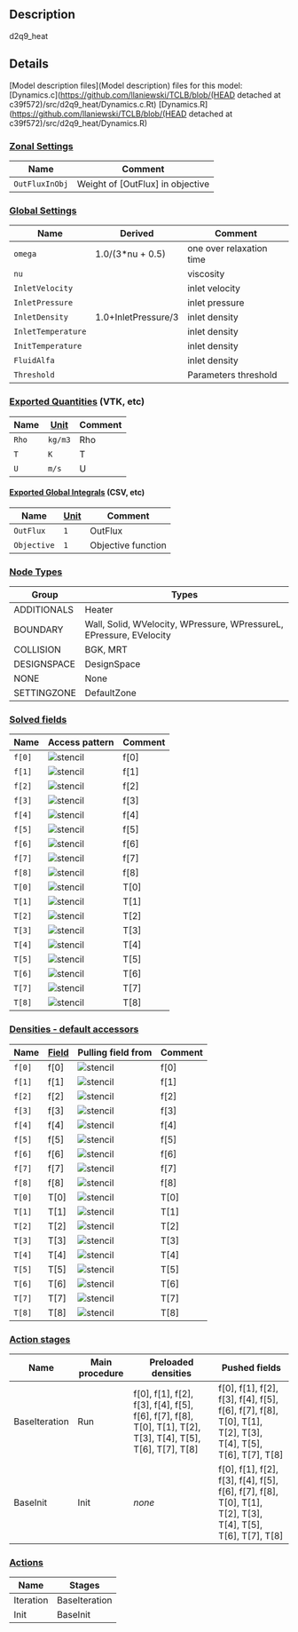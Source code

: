 

## Description
d2q9_heat

## Details
[Model description files](Model description) files for this model:
[Dynamics.c](https://github.com/llaniewski/TCLB/blob/(HEAD detached at c39f572)/src/d2q9_heat/Dynamics.c.Rt)
[Dynamics.R](https://github.com/llaniewski/TCLB/blob/(HEAD detached at c39f572)/src/d2q9_heat/Dynamics.R)

### [Zonal Settings](Settings)

| Name | Comment |
| --- | --- |
|`OutFluxInObj`|Weight of [OutFlux] in objective|


### [Global Settings](Settings)

| Name | Derived | Comment |
| --- | --- | --- |
|`omega`|1.0/(3*nu + 0.5)|one over relaxation time|
|`nu`||viscosity|
|`InletVelocity`||inlet velocity|
|`InletPressure`||inlet pressure|
|`InletDensity`|1.0+InletPressure/3|inlet density|
|`InletTemperature`||inlet density|
|`InitTemperature`||inlet density|
|`FluidAlfa`||inlet density|
|`Threshold`||Parameters threshold|

### [Exported Quantities](Quantities) (VTK, etc)

| Name | [Unit](Units) | Comment |
| --- | --- | --- |
|`Rho`|`kg/m3`|Rho|
|`T`|`K`|T|
|`U`|`m/s`|U|

#### [Exported Global Integrals](Globals) (CSV, etc)

| Name | [Unit](Units) | Comment |
| --- | --- | --- |
|`OutFlux`|`1`|OutFlux|
|`Objective`|`1`|Objective function|

### [Node Types](Node-Types)

| Group | Types |
| --- | --- |
|ADDITIONALS|Heater|
|BOUNDARY|Wall, Solid, WVelocity, WPressure, WPressureL, EPressure, EVelocity|
|COLLISION|BGK, MRT|
|DESIGNSPACE|DesignSpace|
|NONE|None|
|SETTINGZONE|DefaultZone|

### [Solved fields](Fields)

| Name | Access pattern | Comment |
| --- | --- | --- |
|`f[0]`|![stencil](/images/st_a1p0p0p0p0p0p0.png)|f[0]|
|`f[1]`|![stencil](/images/st_a1n1p0p0n1p0p0.png)|f[1]|
|`f[2]`|![stencil](/images/st_a1p0n1p0p0n1p0.png)|f[2]|
|`f[3]`|![stencil](/images/st_a1p1p0p0p1p0p0.png)|f[3]|
|`f[4]`|![stencil](/images/st_a1p0p1p0p0p1p0.png)|f[4]|
|`f[5]`|![stencil](/images/st_a1n1n1p0n1n1p0.png)|f[5]|
|`f[6]`|![stencil](/images/st_a1p1n1p0p1n1p0.png)|f[6]|
|`f[7]`|![stencil](/images/st_a1p1p1p0p1p1p0.png)|f[7]|
|`f[8]`|![stencil](/images/st_a1n1p1p0n1p1p0.png)|f[8]|
|`T[0]`|![stencil](/images/st_a1p0p0p0p0p0p0.png)|T[0]|
|`T[1]`|![stencil](/images/st_a1n1p0p0n1p0p0.png)|T[1]|
|`T[2]`|![stencil](/images/st_a1p0n1p0p0n1p0.png)|T[2]|
|`T[3]`|![stencil](/images/st_a1p1p0p0p1p0p0.png)|T[3]|
|`T[4]`|![stencil](/images/st_a1p0p1p0p0p1p0.png)|T[4]|
|`T[5]`|![stencil](/images/st_a1n1n1p0n1n1p0.png)|T[5]|
|`T[6]`|![stencil](/images/st_a1p1n1p0p1n1p0.png)|T[6]|
|`T[7]`|![stencil](/images/st_a1p1p1p0p1p1p0.png)|T[7]|
|`T[8]`|![stencil](/images/st_a1n1p1p0n1p1p0.png)|T[8]|

### [Densities - default accessors](Densities)

| Name | [Field](Fields) | Pulling field from | Comment |
| --- | --- | --- | --- |
|`f[0]`|f[0]|![stencil](/images/st_a1p0p0p0p0p0p0.png)|f[0]|
|`f[1]`|f[1]|![stencil](/images/st_a1p1p0p0p1p0p0.png)|f[1]|
|`f[2]`|f[2]|![stencil](/images/st_a1p0p1p0p0p1p0.png)|f[2]|
|`f[3]`|f[3]|![stencil](/images/st_a1n1p0p0n1p0p0.png)|f[3]|
|`f[4]`|f[4]|![stencil](/images/st_a1p0n1p0p0n1p0.png)|f[4]|
|`f[5]`|f[5]|![stencil](/images/st_a1p1p1p0p1p1p0.png)|f[5]|
|`f[6]`|f[6]|![stencil](/images/st_a1n1p1p0n1p1p0.png)|f[6]|
|`f[7]`|f[7]|![stencil](/images/st_a1n1n1p0n1n1p0.png)|f[7]|
|`f[8]`|f[8]|![stencil](/images/st_a1p1n1p0p1n1p0.png)|f[8]|
|`T[0]`|T[0]|![stencil](/images/st_a1p0p0p0p0p0p0.png)|T[0]|
|`T[1]`|T[1]|![stencil](/images/st_a1p1p0p0p1p0p0.png)|T[1]|
|`T[2]`|T[2]|![stencil](/images/st_a1p0p1p0p0p1p0.png)|T[2]|
|`T[3]`|T[3]|![stencil](/images/st_a1n1p0p0n1p0p0.png)|T[3]|
|`T[4]`|T[4]|![stencil](/images/st_a1p0n1p0p0n1p0.png)|T[4]|
|`T[5]`|T[5]|![stencil](/images/st_a1p1p1p0p1p1p0.png)|T[5]|
|`T[6]`|T[6]|![stencil](/images/st_a1n1p1p0n1p1p0.png)|T[6]|
|`T[7]`|T[7]|![stencil](/images/st_a1n1n1p0n1n1p0.png)|T[7]|
|`T[8]`|T[8]|![stencil](/images/st_a1p1n1p0p1n1p0.png)|T[8]|

### [Action stages](Stages)

| Name | Main procedure | Preloaded densities | Pushed fields |
| --- | --- | --- | --- |
|BaseIteration|Run|f[0], f[1], f[2], f[3], f[4], f[5], f[6], f[7], f[8], T[0], T[1], T[2], T[3], T[4], T[5], T[6], T[7], T[8]|f[0], f[1], f[2], f[3], f[4], f[5], f[6], f[7], f[8], T[0], T[1], T[2], T[3], T[4], T[5], T[6], T[7], T[8]|
|BaseInit|Init|_none_|f[0], f[1], f[2], f[3], f[4], f[5], f[6], f[7], f[8], T[0], T[1], T[2], T[3], T[4], T[5], T[6], T[7], T[8]|


### [Actions](Stages)

| Name | Stages |
| --- | --- |
|Iteration|BaseIteration|
|Init|BaseInit|

